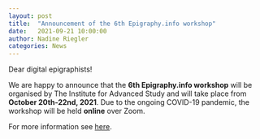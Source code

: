 ```yaml
---
layout: post
title:  "Announcement of the 6th Epigraphy.info workshop"
date:   2021-09-21 10:00:00
author: Nadine Riegler
categories: News
---
```


Dear digital epigraphists!

We are happy to announce that the **6th Epigraphy.info workshop** will be organised by The Institute for Advanced Study and will take place from **October 20th-22nd, 2021**. Due to the ongoing COVID-19 pandemic, the workshop will be held **online** over Zoom.

For more information see [here](https://epigraphy.info/workshop_6/).
